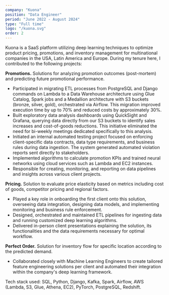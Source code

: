 ```yaml
---
company: "Kuona"
position: "Data Engineer"
period: "June 2022 - August 2024"
type: "Full time"
logo: "/kuona.svg"
order: 2
---
```


Kuona is a SaaS platform utilizing deep learning techniques to optimize product pricing, promotions, and inventory management for multinational companies in the USA, Latin America and Europe. During my tenure here, I contributed to the following projects:

**Promotions.** Solutions for analyzing promotion outcomes (post-mortem) and predicting future promotional performance.
- Participated in migrating ETL processes from PostgreSQL and Django commands on Lambda to a Data Warehouse architecture using Glue Catalog, Spark jobs and a Medallion architecture with S3 buckets (bronze, silver, gold), orchestrated via Airflow. This migration improved execution time by up to 70% and reduced costs by approximately 30%.
- Built exploratory data analysis dashboards using QuickSight and Grafana, querying data directly from our S3 buckets to identify sales increases and cost-of-goods reductions. This initiative eliminated the need for bi-weekly meetings dedicated specifically to this analysis.
- Initiated an internal automated testing project focused on enforcing client-specific data contracts, data type requirements, and business rules during data ingestion. The system generated automated violation reports sent directly to stakeholders.
- Implemented algorithms to calculate promotion KPIs and trained neural networks using cloud services such as Lambda and EC2 instances.
- Responsible for creating, monitoring, and reporting on data pipelines and insights across various client projects.

**Pricing.** Solution to evaluate price elasticity based on metrics including cost of goods, competitor pricing and regional factors.
- Played a key role in onboarding the first client onto this solution, overseeing data integration, designing data models, and implementing monitoring and business rule enforcement.
- Designed, orchestrated and maintained ETL pipelines for ingesting data and running customized deep learning algorithms.
- Delivered in-person client presentations explaining the solution, its functionalities and the data requirements necessary for optimal workflow.

**Perfect Order.** Solution for inventory flow for specific location according to the predicted demand.
- Collaborated closely with Machine Learning Engineers to create tailored feature engineering solutions per client and automated their integration within the company's deep learning framework.

Tech stack used: SQL, Python, Django, Kafka, Spark, Airflow, AWS (Lambda, S3, Glue, Athena, EC2), PyTorch, PostgreSQL, Redshift.
